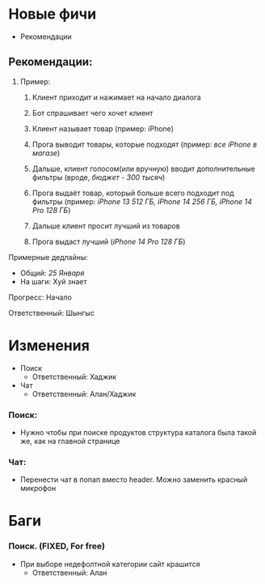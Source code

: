 # Новые фичи
- Рекомендации

## Рекомендации:
1. Пример:
     1. Клиент приходит и нажимает на начало диалога

     2. Бот спрашивает чего хочет клиент

     3. Клиент называет товар (пример: iPhone)

     4. Прога выводит товары, которые подходят (пример: *все iPhone в магазе*)

     5. Дальше, клиент голосом(или вручную) вводит дополнительные фильтры (вроде, *бюджет - 300 тысяч*)

     6. Прога выдаёт товар, который больше всего подходит под фильтры (пример: *iPhone 13 512 ГБ, iPhone 14 256 ГБ, iPhone 14 Pro 128 ГБ*)

     7. Дальше клиент просит лучший из товаров

     8. Прога выдаст лучший (*iPhone 14 Pro 128 ГБ*)

Примерные дедлайны:
 - Общий: _25 Января_
 - На шаги: Хуй знает

Прогресс: Начало

Ответственный: Шынгыс

# Изменения
- Поиск
  - Ответственный: Хаджик
- Чат
  - Ответственный: Алан/Хаджик

### Поиск:
- Нужно чтобы при поиске продуктов структура каталога была такой же, как на главной странице

### Чат:
- Перенести чат в попап вместо header. Можно заменить красный микрофон

# Баги
### Поиск. (FIXED, For free)
- При выборе недефолтной категории сайт крашится
    - Ответственный: Алан


